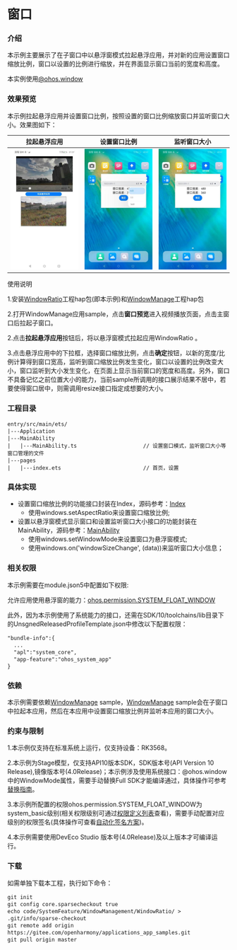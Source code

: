 # 窗口

### 介绍

本示例主要展示了在子窗口中以悬浮窗模式拉起悬浮应用，并对新的应用设置窗口缩放比例，窗口以设置的比例进行缩放，并在界面显示窗口当前的宽度和高度。

本实例使用[@ohos.window](https://gitee.com/openharmony/docs/blob/master/zh-cn/application-dev/reference/apis-arkui/js-apis-window.md)

### 效果预览

本示例拉起悬浮应用并设置窗口比例，按照设置的窗口比例缩放窗口并监听窗口大小。效果图如下：

| 拉起悬浮应用                             | 设置窗口比例                               | 监听窗口大小                              |
| ---------------------------------------- | ------------------------------------------ | ----------------------------------------- |
| ![](screenshots/device/startAbility.png) | ![](screenshots/device/setWindowRatio.png) | ![](screenshots/device/getWindowSize.png) |

使用说明

1.安装[WindowRatio](/code/SystemFeature/WindowManagement/WindowRatio)工程hap包(即本示例)和[WindowManage](/code/SystemFeature/WindowManagement/WindowManage)工程hap包

2.打开WindowManage应用sample，点击**窗口预览**进入视频播放页面，点击主窗口后拉起子窗口。

2.点击**拉起悬浮应用**按钮后，将以悬浮窗模式拉起应用WindowRatio 。

3.点击悬浮应用中的下拉框，选择窗口缩放比例，点击**确定**按钮，以新的宽度/比例计算得到窗口宽高，监听到窗口缩放比例发生变化，窗口以设置的比例改变大小，窗口监听到大小发生变化，在页面上显示当前窗口的宽度和高度。另外，窗口不具备记忆之前位置大小的能力，当前sample所调用的接口展示结果不居中，若要使得窗口居中，则需调用resize接口指定成想要的大小。

### 工程目录

```
entry/src/main/ets/
|---Application
|---MainAbility
|   |---MainAbility.ts                     // 设置窗口模式，监听窗口大小等窗口管理的文件
|---pages
|   |---index.ets                          // 首页，设置
```

### 具体实现

- 设置窗口缩放比例的功能接口封装在Index，源码参考：[Index](entry/src/main/ets/pages/index.ets)
  - 使用windows.setAspectRatio来设置窗口缩放比例;
- 设置以悬浮窗模式显示窗口和设置监听窗口大小接口的功能封装在MainAbility，源码参考：[MainAbility](entry/src/main/ets/MainAbility/MainAbility.ts)
  - 使用windows.setWindowMode来设置窗口为悬浮窗模式;
  - 使用windows.on('windowSizeChange', (data))来监听窗口大小信息；

### 相关权限

本示例需要在module.json5中配置如下权限:

允许应用使用悬浮窗的能力：[ohos.permission.SYSTEM_FLOAT_WINDOW](https://gitee.com/openharmony/docs/blob/master/zh-cn/application-dev/security/AccessToken/permissions-for-system-apps.md#ohospermissionsystem_float_window)

此外，因为本示例使用了系统能力的接口，还需在SDK/10/toolchains/lib目录下的UnsgnedReleasedProfileTemplate.json中修改以下配置权限：

```
"bundle-info":{
  ...
  "apl":"system_core",
  "app-feature":"ohos_system_app"
}
```

### 依赖

本示例需要依赖[WindowManage](/code/SystemFeature/WindowManagement/WindowManage) sample，[WindowManage](/code/SystemFeature/WindowManagement/WindowManage) sample会在子窗口中拉起本应用，然后在本应用中设置窗口缩放比例并监听本应用的窗口大小。

### 约束与限制

1.本示例仅支持在标准系统上运行，仅支持设备：RK3568。

2.本示例为Stage模型，仅支持API10版本SDK，SDK版本号(API Version 10 Release),镜像版本号(4.0Release)；本示例涉及使用系统接口：@ohos.window中的WindowMode属性，需要手动替换Full SDK才能编译通过，具体操作可参考[替换指南](https://gitee.com/openharmony/docs/blob/master/zh-cn/application-dev/faqs/full-sdk-switch-guide.md)。

3.本示例所配置的权限ohos.permission.SYSTEM_FLOAT_WINDOW为system_basic级别(相关权限级别可通过[权限定义列表](https://gitee.com/openharmony/docs/blob/master/zh-cn/application-dev/security/AccessToken/permissions-for-system-apps.md)查看)，需要手动配置对应级别的权限签名(具体操作可查看[自动化签名方案](https://docs.openharmony.cn/pages/v4.0/zh-cn/application-dev/security/hapsigntool-overview.md))。

4.本示例需要使用DevEco Studio 版本号(4.0Release)及以上版本才可编译运行。

### 下载

如需单独下载本工程，执行如下命令：
```
git init
git config core.sparsecheckout true
echo code/SystemFeature/WindowManagement/WindowRatio/ > .git/info/sparse-checkout
git remote add origin https://gitee.com/openharmony/applications_app_samples.git
git pull origin master

```